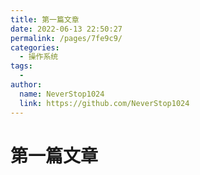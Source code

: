```yaml
---
title: 第一篇文章
date: 2022-06-13 22:50:27
permalink: /pages/7fe9c9/
categories:
  - 操作系统
tags:
  - 
author: 
  name: NeverStop1024
  link: https://github.com/NeverStop1024
---
```




# 第一篇文章
